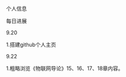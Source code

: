 <html>
	<head>
		<meta charset="utf-8" />
		<title>董亚辉的个人主页</title>
	</head>
	<body>
		<p>个人信息</p>
		<p>每日进展</p>
		<p>9.20</p>
		<p>1.搭建github个人主页</p>
		<p>9.22</p>
		<p>
			1.粗略浏览《物联网导论》15、16、17、18章内容。
		</p>
	</body>
</html>
